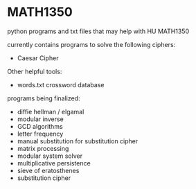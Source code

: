 # MATH1350
python programs and txt files that may help with HU MATH1350

currently contains programs to solve the following ciphers:
- Caesar Cipher

Other helpful tools:
- words.txt crossword database

programs being finalized:
- diffie hellman / elgamal
- modular inverse
- GCD algorithms
- letter frequency
- manual substitution for substitution cipher
- matrix processing
- modular system solver
- multiplicative persistence
- sieve of eratosthenes
- substitution cipher
